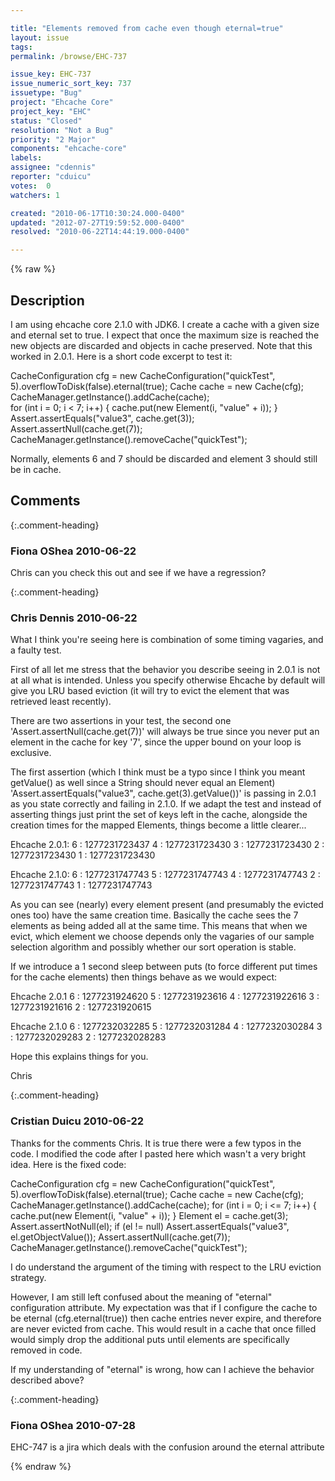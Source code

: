 ```yaml
---

title: "Elements removed from cache even though eternal=true"
layout: issue
tags: 
permalink: /browse/EHC-737

issue_key: EHC-737
issue_numeric_sort_key: 737
issuetype: "Bug"
project: "Ehcache Core"
project_key: "EHC"
status: "Closed"
resolution: "Not a Bug"
priority: "2 Major"
components: "ehcache-core"
labels: 
assignee: "cdennis"
reporter: "cduicu"
votes:  0
watchers: 1

created: "2010-06-17T10:30:24.000-0400"
updated: "2012-07-27T19:59:52.000-0400"
resolved: "2010-06-22T14:44:19.000-0400"

---
```




{% raw %}



## Description

<div markdown="1" class="description">

I am using ehcache core 2.1.0 with JDK6. I create a cache with a given size and eternal set to true. I expect that once the maximum size is reached the new objects are discarded and objects in cache preserved. Note that this worked in 2.0.1.
Here is a short code excerpt to test it:

CacheConfiguration cfg = new CacheConfiguration("quickTest", 5).overflowToDisk(false).eternal(true);
Cache cache = new Cache(cfg);
CacheManager.getInstance().addCache(cache);       
for (int i = 0; i < 7; i++) {
    cache.put(new Element(i, "value" + i));
} 
Assert.assertEquals("value3", cache.get(3)); 
Assert.assertNull(cache.get(7));
CacheManager.getInstance().removeCache("quickTest");

Normally, elements 6 and 7 should be discarded and element 3 should still be in cache.

</div>

## Comments


{:.comment-heading}
### **Fiona OShea** <span class="date">2010-06-22</span>

<div markdown="1" class="comment">

Chris can you check this out and see if we have a regression?

</div>


{:.comment-heading}
### **Chris Dennis** <span class="date">2010-06-22</span>

<div markdown="1" class="comment">

What I think you're seeing here is combination of some timing vagaries, and a faulty test.

First of all let me stress that the behavior you describe seeing in 2.0.1 is not at all what is intended.  Unless you specify otherwise Ehcache by default will give you LRU based eviction (it will try to evict the element that was retrieved least recently).

There are two assertions in your test, the second one 'Assert.assertNull(cache.get(7))' will always be true since you never put an element in the cache for key '7', since the upper bound on your loop is exclusive.

The first assertion (which I think must be a typo since I think you meant getValue() as well since a String should never equal an Element) 'Assert.assertEquals("value3", cache.get(3).getValue())' is passing in 2.0.1 as you state correctly and failing in 2.1.0.  If we adapt the test and instead of asserting things just print the set of keys left in the cache, alongside the creation times for the mapped Elements, things become a little clearer...

Ehcache 2.0.1:
6 : 1277231723437
4 : 1277231723430
3 : 1277231723430
2 : 1277231723430
1 : 1277231723430

Ehcache 2.1.0:
6 : 1277231747743
5 : 1277231747743
4 : 1277231747743
2 : 1277231747743
1 : 1277231747743

As you can see (nearly) every element present (and presumably the evicted ones too) have the same creation time.  Basically the cache sees the 7 elements as being added all at the same time.  This means that when we evict, which element we choose depends only the vagaries of our sample selection algorithm and possibly whether our sort operation is stable.

If we introduce a 1 second sleep between puts (to force different put times for the cache elements) then things behave as we would expect:

Ehcache 2.0.1
6 : 1277231924620
5 : 1277231923616
4 : 1277231922616
3 : 1277231921616
2 : 1277231920615

Ehcache 2.1.0
6 : 1277232032285
5 : 1277232031284
4 : 1277232030284
3 : 1277232029283
2 : 1277232028283

Hope this explains things for you.

Chris

</div>


{:.comment-heading}
### **Cristian Duicu** <span class="date">2010-06-22</span>

<div markdown="1" class="comment">

Thanks for the comments Chris. 
It is true there were a few typos in the code. I modified the code after I pasted here which wasn't a very bright idea. Here is the fixed code:

CacheConfiguration cfg = new CacheConfiguration("quickTest", 5).overflowToDisk(false).eternal(true);
Cache cache = new Cache(cfg);
CacheManager.getInstance().addCache(cache); 
for (int i = 0; i <= 7; i++) { cache.put(new Element(i, "value" + i)); }
Element el = cache.get(3);
Assert.assertNotNull(el);
if (el != null) Assert.assertEquals("value3", el.getObjectValue()); 
Assert.assertNull(cache.get(7));
CacheManager.getInstance().removeCache("quickTest");

I do understand the argument of the timing with respect to the LRU eviction strategy.

However, I am still left confused about the meaning of "eternal" configuration attribute. My expectation was that if I configure the cache to be eternal (cfg.eternal(true)) then cache entries never expire, and therefore are never evicted from cache. This would result in a cache that once filled would simply drop the additional puts until elements are specifically removed in code. 

If my understanding of "eternal" is wrong, how can I achieve the behavior described above?


</div>


{:.comment-heading}
### **Fiona OShea** <span class="date">2010-07-28</span>

<div markdown="1" class="comment">

EHC-747 is a jira which deals with the confusion around the eternal attribute

</div>



{% endraw %}
